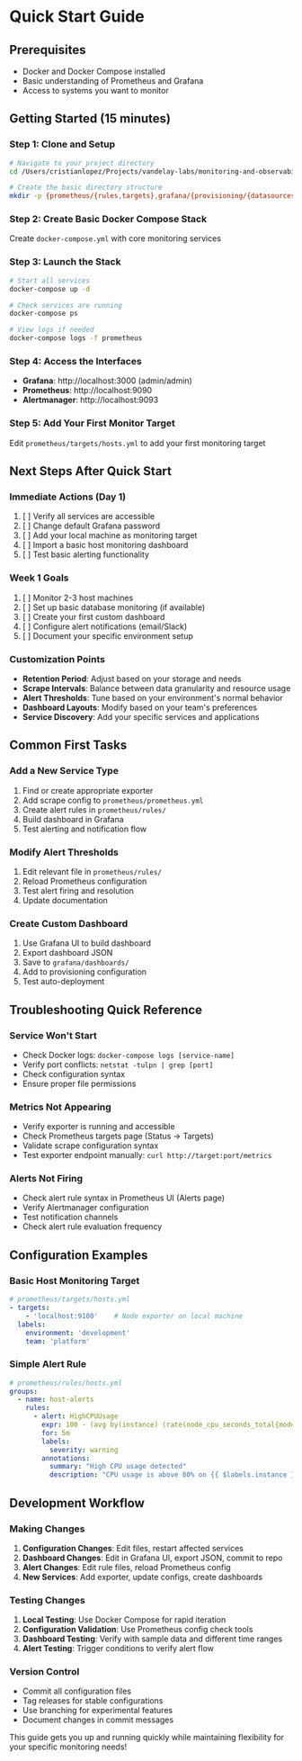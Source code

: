 # Quick Start Guide

## Prerequisites
- Docker and Docker Compose installed
- Basic understanding of Prometheus and Grafana
- Access to systems you want to monitor

## Getting Started (15 minutes)

### Step 1: Clone and Setup
```bash
# Navigate to your project directory
cd /Users/cristianlopez/Projects/vandelay-labs/monitoring-and-observability

# Create the basic directory structure
mkdir -p {prometheus/{rules,targets},grafana/{provisioning/{datasources,dashboards},dashboards},alertmanager,exporters}
```

### Step 2: Create Basic Docker Compose Stack
Create `docker-compose.yml` with core monitoring services

### Step 3: Launch the Stack
```bash
# Start all services
docker-compose up -d

# Check services are running
docker-compose ps

# View logs if needed
docker-compose logs -f prometheus
```

### Step 4: Access the Interfaces
- **Grafana**: http://localhost:3000 (admin/admin)
- **Prometheus**: http://localhost:9090
- **Alertmanager**: http://localhost:9093

### Step 5: Add Your First Monitor Target
Edit `prometheus/targets/hosts.yml` to add your first monitoring target

## Next Steps After Quick Start

### Immediate Actions (Day 1)
1. [ ] Verify all services are accessible
2. [ ] Change default Grafana password
3. [ ] Add your local machine as monitoring target
4. [ ] Import a basic host monitoring dashboard
5. [ ] Test basic alerting functionality

### Week 1 Goals
1. [ ] Monitor 2-3 host machines
2. [ ] Set up basic database monitoring (if available)
3. [ ] Create your first custom dashboard
4. [ ] Configure alert notifications (email/Slack)
5. [ ] Document your specific environment setup

### Customization Points
- **Retention Period**: Adjust based on your storage and needs
- **Scrape Intervals**: Balance between data granularity and resource usage
- **Alert Thresholds**: Tune based on your environment's normal behavior
- **Dashboard Layouts**: Modify based on your team's preferences
- **Service Discovery**: Add your specific services and applications

## Common First Tasks

### Add a New Service Type
1. Find or create appropriate exporter
2. Add scrape config to `prometheus/prometheus.yml`
3. Create alert rules in `prometheus/rules/`
4. Build dashboard in Grafana
5. Test alerting and notification flow

### Modify Alert Thresholds
1. Edit relevant file in `prometheus/rules/`
2. Reload Prometheus configuration
3. Test alert firing and resolution
4. Update documentation

### Create Custom Dashboard
1. Use Grafana UI to build dashboard
2. Export dashboard JSON
3. Save to `grafana/dashboards/`
4. Add to provisioning configuration
5. Test auto-deployment

## Troubleshooting Quick Reference

### Service Won't Start
- Check Docker logs: `docker-compose logs [service-name]`
- Verify port conflicts: `netstat -tulpn | grep [port]`
- Check configuration syntax
- Ensure proper file permissions

### Metrics Not Appearing
- Verify exporter is running and accessible
- Check Prometheus targets page (Status → Targets)
- Validate scrape configuration syntax
- Test exporter endpoint manually: `curl http://target:port/metrics`

### Alerts Not Firing
- Check alert rule syntax in Prometheus UI (Alerts page)
- Verify Alertmanager configuration
- Test notification channels
- Check alert rule evaluation frequency

## Configuration Examples

### Basic Host Monitoring Target
```yaml
# prometheus/targets/hosts.yml
- targets:
    - 'localhost:9100'    # Node exporter on local machine
  labels:
    environment: 'development'
    team: 'platform'
```

### Simple Alert Rule
```yaml
# prometheus/rules/hosts.yml
groups:
  - name: host-alerts
    rules:
      - alert: HighCPUUsage
        expr: 100 - (avg by(instance) (rate(node_cpu_seconds_total{mode="idle"}[5m])) * 100) > 80
        for: 5m
        labels:
          severity: warning
        annotations:
          summary: "High CPU usage detected"
          description: "CPU usage is above 80% on {{ $labels.instance }}"
```

## Development Workflow

### Making Changes
1. **Configuration Changes**: Edit files, restart affected services
2. **Dashboard Changes**: Edit in Grafana UI, export JSON, commit to repo
3. **Alert Changes**: Edit rule files, reload Prometheus config
4. **New Services**: Add exporter, update configs, create dashboards

### Testing Changes
1. **Local Testing**: Use Docker Compose for rapid iteration
2. **Configuration Validation**: Use Prometheus config check tools
3. **Dashboard Testing**: Verify with sample data and different time ranges
4. **Alert Testing**: Trigger conditions to verify alert flow

### Version Control
- Commit all configuration files
- Tag releases for stable configurations
- Use branching for experimental features
- Document changes in commit messages

This guide gets you up and running quickly while maintaining flexibility for your specific monitoring needs!
